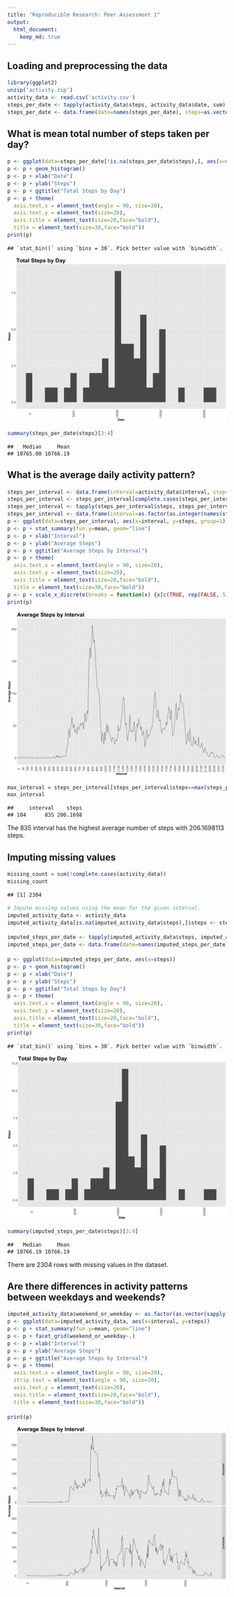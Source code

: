 ```yaml
---
title: "Reproducible Research: Peer Assessment 1"
output: 
  html_document:
    keep_md: true
---
```



## Loading and preprocessing the data

```r
library(ggplot2)
unzip('activity.zip')
activity_data <- read.csv('activity.csv')
steps_per_date <- tapply(activity_data$steps, activity_data$date, sum)
steps_per_date <- data.frame(date=names(steps_per_date), steps=as.vector(steps_per_date))
```


## What is mean total number of steps taken per day?

```r
p <- ggplot(data=steps_per_date[!is.na(steps_per_date$steps),], aes(x=steps)) 
p <- p + geom_histogram() 
p <- p + xlab("Date")
p <- p + ylab("Steps")
p <- p + ggtitle("Total Steps by Day")
p <- p + theme(
  axis.text.x = element_text(angle = 90, size=20),
  axis.text.y = element_text(size=20),
  axis.title = element_text(size=20,face="bold"),
  title = element_text(size=30,face="bold"))
print(p)
```

```
## `stat_bin()` using `bins = 30`. Pick better value with `binwidth`.
```

![](PA1_template_files/figure-html/unnamed-chunk-2-1.png)<!-- -->

```r
summary(steps_per_date$steps)[3:4]
```

```
##   Median     Mean 
## 10765.00 10766.19
```



## What is the average daily activity pattern?


```r
steps_per_interval <- data.frame(interval=activity_data$interval, steps=activity_data$steps)
steps_per_interval <- steps_per_interval[complete.cases(steps_per_interval),]
steps_per_interval <- tapply(steps_per_interval$steps, steps_per_interval$interval, mean)
steps_per_interval <- data.frame(interval=as.factor(as.integer(names(steps_per_interval))), steps=as.vector(steps_per_interval))
p <- ggplot(data=steps_per_interval, aes(x=interval, y=steps, group=1))
p <- p + stat_summary(fun.y=mean, geom="line")
p <- p + xlab("Interval")
p <- p + ylab("Average Steps")
p <- p + ggtitle("Average Steps by Interval")
p <- p + theme(
  axis.text.x = element_text(angle = 90, size=20),
  axis.text.y = element_text(size=20),
  axis.title = element_text(size=20,face="bold"),
  title = element_text(size=30,face="bold"))
p <- p + scale_x_discrete(breaks = function(x) {x[c(TRUE, rep(FALSE, 5))]})
print(p)
```

![](PA1_template_files/figure-html/unnamed-chunk-3-1.png)<!-- -->

```r
max_interval = steps_per_interval[steps_per_interval$steps==max(steps_per_interval$steps), ]
max_interval
```

```
##     interval    steps
## 104      835 206.1698
```
The 835 interval has the highest average number of steps with 206.1698113 steps.

## Imputing missing values

```r
missing_count = sum(!complete.cases(activity_data))
missing_count
```

```
## [1] 2304
```

```r
# Impute missing values using the mean for the given interval.
imputed_activity_data <- activity_data
imputed_activity_data[is.na(imputed_activity_data$steps),]$steps <- steps_per_interval[match(imputed_activity_data[is.na(imputed_activity_data$steps),]$interval, steps_per_interval$interval), 2]

imputed_steps_per_date <- tapply(imputed_activity_data$steps, imputed_activity_data$date, sum)
imputed_steps_per_date <- data.frame(date=names(imputed_steps_per_date), steps=as.vector(imputed_steps_per_date))

p <- ggplot(data=imputed_steps_per_date, aes(x=steps)) 
p <- p + geom_histogram() 
p <- p + xlab("Date")
p <- p + ylab("Steps")
p <- p + ggtitle("Total Steps by Day")
p <- p + theme(
  axis.text.x = element_text(angle = 90, size=20),
  axis.text.y = element_text(size=20),
  axis.title = element_text(size=20,face="bold"),
  title = element_text(size=30,face="bold"))
print(p)
```

```
## `stat_bin()` using `bins = 30`. Pick better value with `binwidth`.
```

![](PA1_template_files/figure-html/unnamed-chunk-4-1.png)<!-- -->

```r
summary(imputed_steps_per_date$steps)[3:4]
```

```
##   Median     Mean 
## 10766.19 10766.19
```

There are 2304 rows with missing values in the dataset.


## Are there differences in activity patterns between weekdays and weekends?


```r
imputed_activity_data$weekend_or_weekday <- as.factor(as.vector(sapply(weekdays(as.Date(imputed_activity_data$date)), function(x) {if (x %in% c('Saturday', 'Sunday')) "weekend" else "weekday"})))
p <- ggplot(data=imputed_activity_data, aes(x=interval, y=steps))
p <- p + stat_summary(fun.y=mean, geom="line")
p <- p + facet_grid(weekend_or_weekday~.)
p <- p + xlab("Interval")
p <- p + ylab("Average Steps")
p <- p + ggtitle("Average Steps by Interval")
p <- p + theme(
  axis.text.x = element_text(angle = 90, size=20),
  strip.text = element_text(angle = 90, size=20),
  axis.text.y = element_text(size=20),
  axis.title = element_text(size=20,face="bold"),
  title = element_text(size=30,face="bold"))

print(p)
```

![](PA1_template_files/figure-html/unnamed-chunk-5-1.png)<!-- -->

